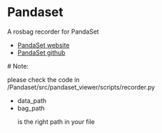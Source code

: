 # Pandaset
<p>A rosbag recorder for PandaSet</p>
  <ul>
    <li><a href = "https://pandaset.org/">PandaSet website</a>
    <li><a href = "https://github.com/scaleapi/pandaset-devkit?utm_campaign=website&utm_medium=email&utm_source=sendgrid.com&hsCtaTracking=398bb77b-edcd-44d6-9b05-ff79d27aba47%7C27b2a82a-fc29-45fb-baee-00ebc4ad2cf2">PandaSet github</a>
  </ul>
# Note:
  <p>please check the code in /Pandaset/src/pandaset_viewer/scripts/recorder.py</p>
    <ul>
      <li>data_path
      <li>bag_path
  <p>is the right path in your file</p>
    </ul>
